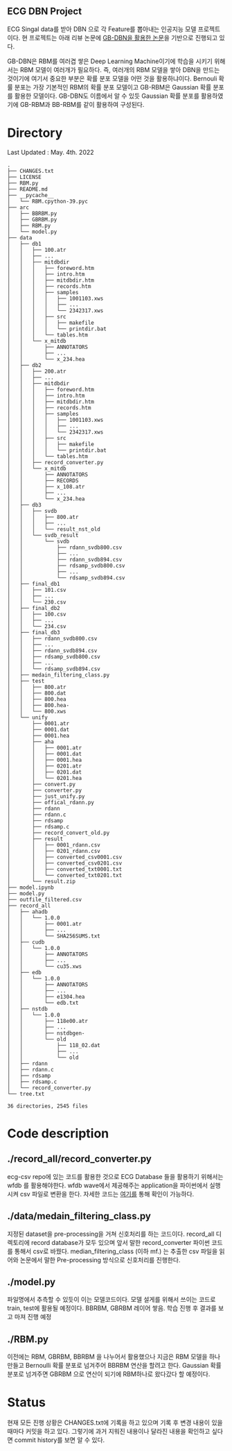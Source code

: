 ## ECG DBN Project
ECG Singal data를 받아 DBN 으로 각 Feature를 뽑아내는 인공지능 모델 프로젝트이다. 현 프로젝트는 아래 리뷰 논문에 <a href="https://www.sciencedirect.com/science/article/pii/S2590188520300123?via%3Dihub">GB-DBN을 활용한 논문</a>을 기반으로 진행되고 있다. 

GB-DBN은 RBM를 여러겹 쌓은 Deep Learning Machine이기에 학습을 시키기 위해서는 RBM 모델이 여러개가 필요하다. 즉, 여러개의 RBM 모델을 쌓아 DBN을 만드는 것이기에 여기서 중요한 부분은 확률 분포 모델을 어떤 것을 활용하냐이다. Bernouli 확률 분포는 가장 기본적인 RBM의 확률 분포 모델이고 GB-RBM은 Gaussian 확률 분포를 활용한 모델이다. GB-DBN도 이름에서 알 수 있듯 Gaussian 확률 분포를 활용하였기에 GB-RBM과 BB-RBM를 같이 활용하여 구성된다. 

# Directory
Last Updated : May. 4th. 2022
```
.
├── CHANGES.txt
├── LICENSE
├── RBM.py
├── README.md
├── __pycache__
│   └── RBM.cpython-39.pyc
├── arc
│   ├── BBRBM.py
│   ├── GBRBM.py
│   ├── RBM.py
│   └── model.py
├── data
│   ├── db1
│   │   ├── 100.atr
│   │   ├── ...
│   │   ├── mitdbdir
│   │   │   ├── foreword.htm
│   │   │   ├── intro.htm
│   │   │   ├── mitdbdir.htm
│   │   │   ├── records.htm
│   │   │   ├── samples
│   │   │   │   ├── 1001103.xws
│   │   │   │   ├── ...
│   │   │   │   └── 2342317.xws
│   │   │   ├── src
│   │   │   │   ├── makefile
│   │   │   │   └── printdir.bat
│   │   │   └── tables.htm
│   │   └── x_mitdb
│   │       ├── ANNOTATORS
│   │       ├── ...
│   │       └── x_234.hea
│   ├── db2
│   │   ├── 200.atr
│   │   ├── ...
│   │   ├── mitdbdir
│   │   │   ├── foreword.htm
│   │   │   ├── intro.htm
│   │   │   ├── mitdbdir.htm
│   │   │   ├── records.htm
│   │   │   ├── samples
│   │   │   │   ├── 1001103.xws
│   │   │   │   ├── ...
│   │   │   │   └── 2342317.xws
│   │   │   ├── src
│   │   │   │   ├── makefile
│   │   │   │   └── printdir.bat
│   │   │   └── tables.htm
│   │   ├── record_converter.py
│   │   └── x_mitdb
│   │       ├── ANNOTATORS
│   │       ├── RECORDS
│   │       ├── x_108.atr
│   │       ├── ...
│   │       └── x_234.hea
│   ├── db3
│   │   ├── svdb
│   │   │   ├── 800.atr
│   │   │   ├── ...
│   │   │   └── result_nst_old
│   │   └── svdb_result
│   │       └── svdb
│   │           ├── rdann_svdb800.csv
│   │           ├── ...
│   │           ├── rdann_svdb894.csv
│   │           ├── rdsamp_svdb800.csv
│   │           ├── ...
│   │           └── rdsamp_svdb894.csv
│   ├── final_db1
│   │   ├── 101.csv
│   │   ├── ...
│   │   └── 230.csv
│   ├── final_db2
│   │   ├── 100.csv
│   │   ├── ...
│   │   └── 234.csv
│   ├── final_db3
│   │   ├── rdann_svdb800.csv
│   │   ├── ...
│   │   ├── rdann_svdb894.csv
│   │   ├── rdsamp_svdb800.csv
│   │   ├── ...
│   │   └── rdsamp_svdb894.csv
│   ├── medain_filtering_class.py
│   ├── test
│   │   ├── 800.atr
│   │   ├── 800.dat
│   │   ├── 800.hea
│   │   ├── 800.hea-
│   │   └── 800.xws
│   └── unify
│       ├── 0001.atr
│       ├── 0001.dat
│       ├── 0001.hea
│       ├── aha
│       │   ├── 0001.atr
│       │   ├── 0001.dat
│       │   ├── 0001.hea
│       │   ├── 0201.atr
│       │   ├── 0201.dat
│       │   └── 0201.hea
│       ├── convert.py
│       ├── converter.py
│       ├── just_unify.py
│       ├── offical_rdann.py
│       ├── rdann
│       ├── rdann.c
│       ├── rdsamp
│       ├── rdsamp.c
│       ├── record_convert_old.py
│       ├── result
│       │   ├── 0001_rdann.csv
│       │   ├── 0201_rdann.csv
│       │   ├── converted_csv0001.csv
│       │   ├── converted_csv0201.csv
│       │   ├── converted_txt0001.txt
│       │   └── converted_txt0201.txt
│       └── result.zip
├── model.ipynb
├── model.py
├── outfile_filtered.csv
├── record_all
│   ├── ahadb
│   │   └── 1.0.0
│   │       ├── 0001.atr
│   │       ├── ...
│   │       └── SHA256SUMS.txt
│   ├── cudb
│   │   └── 1.0.0
│   │       ├── ANNOTATORS
│   │       ├── ...
│   │       └── cu35.xws
│   ├── edb
│   │   └── 1.0.0
│   │       ├── ANNOTATORS
│   │       ├── ...
│   │       ├── e1304.hea
│   │       └── edb.txt
│   ├── nstdb
│   │   └── 1.0.0
│   │       ├── 118e00.atr
│   │       ├── ...
│   │       ├── nstdbgen-
│   │       └── old
│   │           ├── 118_02.dat
│   │           ├── ...
│   │           └── old
│   ├── rdann
│   ├── rdann.c
│   ├── rdsamp
│   ├── rdsamp.c
│   └── record_converter.py
└── tree.txt

36 directories, 2545 files
```

# Code description
## ./record_all/record_converter.py
ecg-csv repo에 있는 코드를 활용한 것으로 ECG Database 들을 활용하기 위해서는 wfdb 를 활용해야한다. wfdb wave에서 제공해주는 application을 파이썬에서 실행시켜 csv 파일로 변환을 한다. 자세한 코드는 [여기를](https://github.com/insung3511/ecg-csv) 통해 확인이 가능하다.

## ./data/medain_filtering_class.py
지정된 dataset을 pre-processing을 거쳐 신호처리를 하는 코드이다. record_all 디렉토리에 record database가 모두 있으며 앞서 말한 record_converter 파이썬 코드를 통해서 csv로 바꿨다. median_filtering_class (이하 mf.) 는 추출한 csv 파일을 읽어와 논문에서 말한 Pre-processing 방식으로 신호처리를 진행한다.

## ./model.py
파일명에서 추측할 수 있듯이 이는 모델코드이다. 모델 설게를 위해서 쓰이는 코드로 train, test에 활용될 예정이다. 
BBRBM, GBRBM 레이어 쌓음. 학습 진행 후 결과를 보고 마져 진행 예정

## ./RBM.py
이전에는 RBM, GBRBM, BBRBM 을 나누어서 활용했으나 지금은 RBM 모델을 하나 만들고 Bernoulli 확률 분포로 넘겨주어 BBRBM 연산을 할려고 한다. Gaussian 확률 분포로 넘겨주면 GBRBM 으로 연산이 되기에 RBM하나로 왔다갔다 할 예정이다.

# Status
현재 모든 진행 상황은 CHANGES.txt에 기록을 하고 있으며 기록 후 변경 내용이 있을때마다 커밋을 하고 있다. 그렇기에 과거 지워진 내용이나 달라진 내용을 확인하고 싶다면 commit history를 보면 알 수 있다. 
